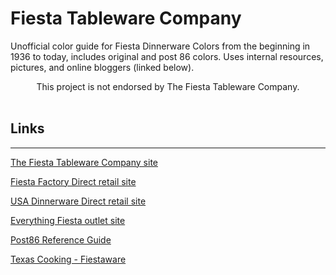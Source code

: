 # Fiesta Tableware Company

Unofficial color guide for Fiesta Dinnerware Colors from the beginning in 1936 to today, includes original and post 86 colors.  Uses internal resources, pictures, and online bloggers (linked below).  

<div align="center">
This project is not endorsed by The Fiesta Tableware Company. 
</div>

<br>

## Links
<hr> 

<a href="https://fiestatableware.com">The Fiesta Tableware Company site</a>

<a href="https://fiestafactorydirect.com">Fiesta Factory Direct retail site</a>

<a href="https://usadinnerwaredirect.com">USA Dinnerware Direct retail site</a>

<a href="https://everythingfiesta">Everything Fiesta outlet site</a>

<a href="https://www.post86referenceguide.com/home/colortimeline/">Post86 Reference Guide</a>

<a href="https://www.texascooking.com/fiestaware/">Texas Cooking - Fiestaware</a>